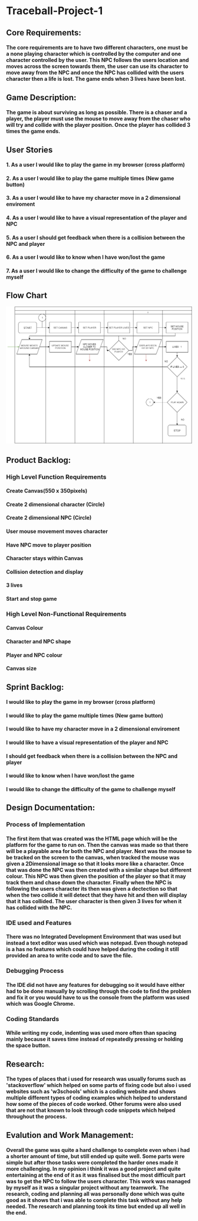 # Traceball-Project-1
## Core Requirements:
#### The core requirements are to have two different characters, one must be a none playing character which is controlled by the computer and one character controlled by the user. This NPC follows the users location and moves across the screen towards them, the user can use its character to move away from the NPC and once the NPC has collided with the users character then a life is lost. The game ends when 3 lives have been lost. 

## Game Description:

#### The game is about surviving as long as possible. There is a chaser and a player, the player must use the mouse to move away from the chaser who will try and collide with the player position. Once the player has collided 3 times the game ends.

## User Stories

#### 1. As a user I would like to play the game in my browser (cross platform)
#### 2. As a user I would like to play the game multiple times (New game button)
#### 3. As a user I would like to have my character move in a 2 dimensional enviroment
#### 4. As a user I would like to have a visual representation of the player and NPC
#### 5. As a user I should get feedback when there is a collision between the NPC and player
#### 6. As a user I would like to know when I have won/lost the game
#### 7. As a user I  would like to change the difficulty of the game to challenge myself

## Flow Chart
![flowchart](https://github.com/kap14275819/Traceball-Project-1/blob/master/Traceball%20flowchart.png)

## Product Backlog:
### High Level Function Requirements

#### Create Canvas(550 x 350pixels)
#### Create 2 dimensional character (Circle)
#### Create 2 dimensional NPC (Circle)
#### User mouse movement moves character
#### Have NPC move to player position
#### Character stays within Canvas
#### Collision detection and display 
#### 3 lives
#### Start and stop game

### High Level Non-Functional Requirements

#### Canvas Colour 
#### Character and NPC shape
#### Player and NPC colour
#### Canvas size

## Sprint Backlog:

#### I would like to play the game in my browser (cross platform)
#### I would like to play the game multiple times (New game button)
#### I would like to have my character move in a 2 dimensional enviroment
#### I would like to have a visual representation of the player and NPC
#### I should get feedback when there is a collision between the NPC and player
#### I would like to know when I have won/lost the game
#### I  would like to change the difficulty of the game to challenge myself

## Design Documentation:
### Process of Implementation

#### The first item that was created was the HTML page which will be the platform for the game to run on. Then the canvas was made so that there will be a playable area for both the NPC and player. Next was the mouse to be tracked on the screen to the canvas, when tracked the mouse was given a 2Dimensional image so that it looks more like a character. Once that was done the NPC was then created with a similar shape but different colour. This NPC was then given the position of the player so that it may track them and chase down the character. Finally when the NPC is following the users character its then was given a dectection so that when the two collide it will detect that they have hit and then will display that it has collided. The user character is then given 3 lives for when it has collided with the NPC.

### IDE used and Features

#### There was no Integrated Development Environment that was used but instead a text editor was used which was notepad. Even though notepad is a has no features which could have helped during the coding it still provided an area to write code and to save the file.

### Debugging Process

#### The IDE did not have any features for debugging so it would have either had to be done manually by scrolling through the code to find the problem and fix it or you would have to us the console from the platform was used which was Google Chrome.

### Coding Standards
#### While writing my code, indenting was used more often than spacing mainly because it saves time instead of repeatedly pressing or holding the space button.

## Research:
#### The types of places that i used for research was usually forums such as 'stackoverflow' which helped on some parts of fixing code but also i used websites such as 'w3schools' which is a coding website and shows multiple different types of coding examples which helped to understand how some of the pieces of code worked. Other forums were also used that are not that known to look through code snippets which helped throughout the process.

## Evalution and Work Management:
#### Overall the game was quite a hard challenge to complete even when i had a shorter amount of time, but still ended up quite well. Some parts were simple but after those tasks were completed the harder ones made it more challenging. In my opinion i think it was a good project and quite entertaining at the end of it as it was finalised but the most difficult part was to get the NPC to follow the users character. This work was managed by myself as it was a singular project without any teamwork. The research, coding and planning all was personally done which was quite good as it shows that i was able to complete this task without any help needed. The research and planning took its time but ended up all well in the end.
